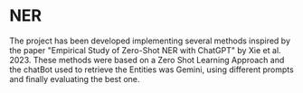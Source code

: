 # NER

The project has been developed implementing several methods inspired by the paper "Empirical Study of Zero-Shot NER with ChatGPT" by Xie et al. 2023.
These methods were based on a Zero Shot Learning Approach and the chatBot used to retrieve the Entities was Gemini, using different prompts and finally evaluating the best one.
